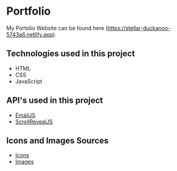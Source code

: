 # Portfolio
 My Portolio Website can be found here (https://stellar-duckanoo-5743a6.netlify.app).
 
 
 ## Technologies used in this project 
 * HTML
 * CSS
 * JavaScript
 
 ## API's used in this project
 
 * [EmailJS](https://www.emailjs.com)
 * [ScrollRevealJS](https://scrollrevealjs.org)
 
## Icons and Images Sources
* [Icons](https://boxicons.com)
* [Images](https://unsplash.com)
